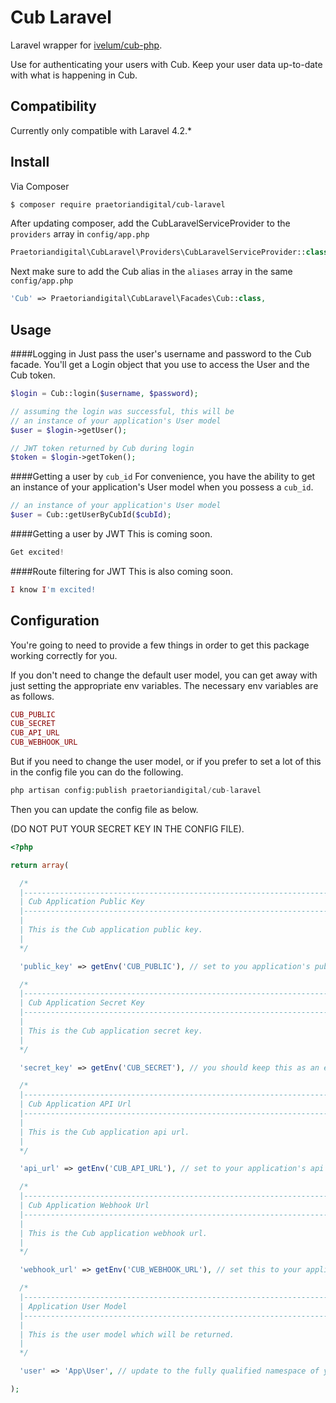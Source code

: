 # Cub Laravel

Laravel wrapper for [ivelum/cub-php][link-cub-php].

Use for authenticating your users with Cub. Keep your user data up-to-date with what is happening in Cub.

## Compatibility

Currently only compatible with Laravel 4.2.*

## Install

Via Composer

``` bash
$ composer require praetoriandigital/cub-laravel
```

After updating composer, add the CubLaravelServiceProvider to the `providers` array in `config/app.php`

``` php
Praetoriandigital\CubLaravel\Providers\CubLaravelServiceProvider::class,
```

Next make sure to add the Cub alias in the `aliases` array in the same `config/app.php`

``` php
'Cub' => Praetoriandigital\CubLaravel\Facades\Cub::class,
```

## Usage

####Logging in
Just pass the user's username and password to the Cub facade. You'll get a Login object that you use to access the User and the Cub token.
``` php
$login = Cub::login($username, $password);

// assuming the login was successful, this will be 
// an instance of your application's User model 
$user = $login->getUser();

// JWT token returned by Cub during login
$token = $login->getToken();
```

####Getting a user by `cub_id`
For convenience, you have the ability to get an instance of your application's User model when you possess a `cub_id`.
 ```php
 // an instance of your application's User model
 $user = Cub::getUserByCubId($cubId);
 ```
 
 ####Getting a user by JWT
 This is coming soon.
 ```php
 Get excited!
 ```
 
 ####Route filtering for JWT
 This is also coming soon.
 ```php
 I know I'm excited!
 ```

## Configuration

You're going to need to provide a few things in order to get this package working correctly for you.

If you don't need to change the default user model, you can get away with just setting the appropriate env variables. The necessary env variables are as follows.

```php
CUB_PUBLIC
CUB_SECRET
CUB_API_URL
CUB_WEBHOOK_URL

```

But if you need to change the user model, or if you prefer to set a lot of this in the config file you can do the following.

```php
php artisan config:publish praetoriandigital/cub-laravel
```

Then you can update the config file as below. 

(DO NOT PUT YOUR SECRET KEY IN THE CONFIG FILE).

```php
<?php

return array(

  /*
  |--------------------------------------------------------------------------
  | Cub Application Public Key
  |--------------------------------------------------------------------------
  |
  | This is the Cub application public key.
  |
  */

  'public_key' => getEnv('CUB_PUBLIC'), // set to you application's public key

  /*
  |--------------------------------------------------------------------------
  | Cub Application Secret Key
  |--------------------------------------------------------------------------
  |
  | This is the Cub application secret key.
  |
  */

  'secret_key' => getEnv('CUB_SECRET'), // you should keep this as an environment variable

  /*
  |--------------------------------------------------------------------------
  | Cub Application API Url
  |--------------------------------------------------------------------------
  |
  | This is the Cub application api url.
  |
  */

  'api_url' => getEnv('CUB_API_URL'), // set to your application's api url

  /*
  |--------------------------------------------------------------------------
  | Cub Application Webhook Url
  |--------------------------------------------------------------------------
  |
  | This is the Cub application webhook url.
  |
  */

  'webhook_url' => getEnv('CUB_WEBHOOK_URL'), // set this to your application's webhook url

  /*
  |--------------------------------------------------------------------------
  | Application User Model
  |--------------------------------------------------------------------------
  |
  | This is the user model which will be returned.
  |
  */

  'user' => 'App\User', // update to the fully qualified namespace of your user model

);

```


[link-cub-php]: https://github.com/ivelum/cub-php